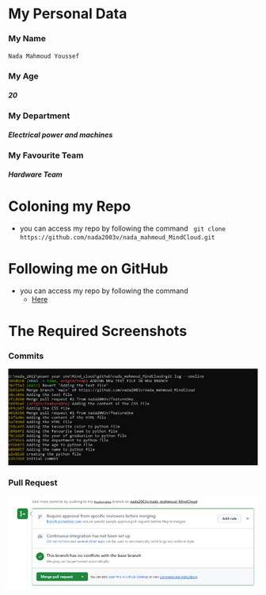 # My Personal Data
### My Name
`Nada Mahmoud Youssef`

### My Age
##### 20

### My Department
##### Electrical power and machines

### My Favourite Team
##### Hardware Team

# Coloning my Repo
* you can access my repo by following the command
` git clone https://github.com/nada2003v/nada_mahmoud_MindCloud.git`

# Following me on GitHub
* you can access my repo by following the command
  - [Here](https://github.com/nada2003v)  

# The Required Screenshots
### Commits
![Uploading the commits screenshot](https://github.com/nada2003v/nada_mahmoud_MindCloud/blob/main/commits.PNG)


### Pull Request
![Uploading the pull request screenshot](https://github.com/nada2003v/nada_mahmoud_MindCloud/blob/main/pull_request.PNG)
